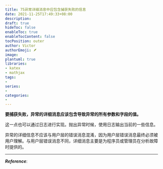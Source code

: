 ```yaml
---
title: 75异常详细消息中应包含捕获失败的信息
date: 2021-11-25T17:49:33+08:00
description:
draft: true
hideToc: false
enableToc: true
enableTocContent: false
tocPosition: outer
author: Victor
authorEmoji: 🪶
image:
plantuml: true
libraries:
- katex
- mathjax
tags:
-
series:
-
categories:
-
---
```




**要捕获失败，异常的详细消息应该包含导致异常的所有参数和字段的值。**



这一点也可以通过日志进行实现。抛出异常时候，使用日志输出当前的一些信息。



异常的详细信息不应该与用户层的错误消息混淆，因为用户层错误消息最终必须被用户理解。与用户层错误消息不同，详细消息主要是为程序员或管理员在分析故障时提供的。









---

***Reference***:

